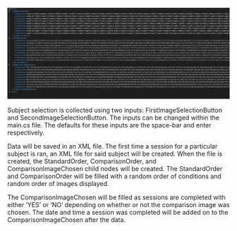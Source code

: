 ![alt text](https://github.com/DevinReynolds/ColorConstancyVR/blob/main/Documentation/SampleXML.png?raw=true)

Subject selection is collected using two inputs: FirstImageSelectionButton and SecondImageSelectionButton. 
The inputs can be changed within the main.cs file. The defaults for these inputs are the space-bar and enter respectively. 

Data will be saved in an XML file. The first time a session for a particular subject is ran, an XML file for said subject will be created. 
When the file is created, the StandardOrder, ComparisonOrder, and ComparisonImageChosen child nodes will be created. The StandardOrder and ComparisonOrder 
will be filled with a random order of conditions and random order of images displayed. 

The ComparisonImageChosen will be filled as sessions are completed with either ‘YES’ or ‘NO’ depending on whether or not the comparison image was chosen. 
The date and time a session was completed will be added on to the ComparisonImageChosen after the data. 
